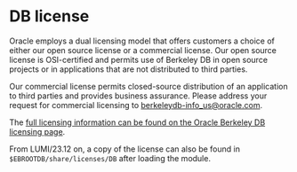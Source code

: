# DB license

Oracle employs a dual licensing model that offers customers a choice 
of either our open source license or a commercial license. Our open 
source license is OSI-certified and permits use of Berkeley DB in 
open source projects or in applications that are not distributed to 
third parties.

Our commercial license permits closed-source distribution of an 
application to third parties and provides business assurance. 
Please address your request for commercial licensing to 
berkeleydb-info_us@oracle.com.

The [full licensing information can be found on the Oracle Berkeley DB licensing page](https://www.oracle.com/database/technologies/related/berkeleydb/berkeleydb-licensing.html).

From LUMI/23.12 on, a copy of the license can also be found in
`$EBROOTDB/share/licenses/DB` after loading the module.

